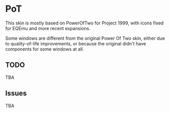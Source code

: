 # PoT
This skin is mostly based on PowerOfTwo for Project 1999, with icons fixed for EQEmu and more recent expansions.  

Some windows are different from the original Power Of Two skin, either due to quality-of-life improvements, or because the original didn't have components for some windows at all.  

## TODO 

TBA

## Issues 

TBA  